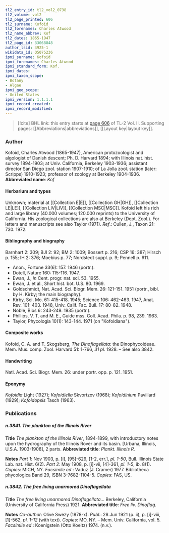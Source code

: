 ```yaml
---
tl2_entry_id: tl2_vol2_0738
tl2_volume: vol2
tl2_page_printed: 606
tl2_surname: Kofoid
tl2_forenames: Charles Atwood
tl2_name_abbrev: Kof
tl2_dates: 1865-1947
tl2_page_id: 33068848
author_lsid: 4925-1
wikidata_id: Q5075236
ipni_surname: Kofoid
ipni_forenames: Charles Atwood
ipni_standard_form: Kof.
ipni_dates: 
ipni_taxon_scope: 
- Botany
- Algae
ipni_geo_scope: 
- United States
ipni_version: 1.1.1.1
ipni_record_created: 
ipni_record_modified:
---
```



> [!cite] BHL link: this entry starts at [page 606](https://www.biodiversitylibrary.org/page/33068848) of TL-2 Vol. II.
> Supporting pages: [[Abbreviations|abbreviations]], [[Layout key|layout key]].

### Author

Kofoid, Charles Atwood (1865-1947), American protozoologist and algologist of Danish descent; Ph. D. Harvard 1894; with Illinois nat. hist. survey 1894-1903; at Univ. California, Berkeley 1903-1936; assistant director San Diego zool. station 1907-1910; of La Jolla zool. station (later: Scripps) 1910-1923; professor of zoology at Berkeley 1904-1936. 
**Abbreviated name**: *Kof*

#### Herbarium and types

Unknown; material at [[Collection E|E]], [[Collection GH|GH]], [[Collection LE|LE]], [[Collection LIV|LIV]], [[Collection MSC|MSC]]. Kofoid left his rich and large library (40.000 volumes; 120.000 reprints) to the University of California. His zoological collections are also at Berkeley (Dept. Zool.). For letters and manuscripts see also Taylor (1971).
*Ref*.: Cullen, J., Taxon 21: 730. 1972.

#### Bibliography and biography

Barnhart 2: 309; BJI 2: 92; BM 2: 1009; Bossert p. 216; CSP 16: 387; Hirsch p. 155; IH 2: 376; Moebius p. 77; Nordstedt suppl. p. 9; Pennell p. 611.
- Anon., Fortune 33(6): 157. 1946 (portr.).
- Dotell, Nature 160: 115-116. 1947.
- Ewan, J., *in* Cent. progr. nat. sci. 53. 1955.
- Ewan, J. et al., Short hist. bot. U.S. 80. 1969.
- Goldschmidt, Nat. Acad. Sci. Biogr. Mem. 26: 121-151. 1951 (portr., bibl. by H. Kirby; the main biography).
- Kirby, Sci. Mo. 61: 415-418. 1945; Science 106: 462-463. 1947, Anat. Rev. 101: 403. 1948, Univ. Calif. Fac. Bull. 17: 80-82. 1948.
- Noble, Bios 6: 243-249. 1935 (portr.).
- Phillips, V. T. and M. E., Guide mss. Coll. Acad. Phila. p. 98, 239. 1963.
- Taylor, Phycologia 10(1): 143-144. 1971 (on "Kofoidiana").

#### Composite works

Kofoid, C. A. and T. Skogsberg, *The Dinoflagellata*: the Dinophycoideae. Mem. Mus. comp. Zool. Harvard 51: 1-766, *31 pl*. 1928. – See also 3842.

#### Handwriting

Natl. Acad. Sci. Biogr. Mem. 26: under portr. opp. p. 121. 1951.

#### Eponymy

*Kofoidia* Light (1927); *Kofoidiella* Skvortzov (1968); *Kofoidinium* Pavillard (1929); *Kofoidopsis* Tasch (1963).

### Publications

##### n.3841. The plankton of the Illinois River

**Title**
*The plankton of the Illinois River*, 1894-1899, with introductory notes upon the hydrography of the Illinois Rover and its basin. \[Urbana, Illinois, U.S.A. 1903-1908\], 2 parts.
**Abbreviated title**: *Plankt. Illinois R.*

**Notes**
*Part 1*: Nov 1903, p. \[i\], \[95\]-629, \[1-2, err.\], *pl. 1-50*, Bull. Illinois State Lab. nat. Hist. 6(2).
*Part 2*: May 1908, p. \[i\]-vii, \[4\]-361, *pl. 1-5*, ib. 8(1).
*Copies*: MICH, NY.
*Facsimile ed*.: Vaduz (J. Cramer) 1977. Bibliotheca phycologica Band 29, ISBN 3-7682-1104-5. *Copies*: FAS, US.

##### n.3842. The free living unarmored Dinoflagellata

**Title**
*The free living unarmored Dinoflagellata*... Berkeley, California (University of California Press) 1921.
**Abbreviated title**: *Free liv. Dinoflag.*

**Notes**
*Co-author*: Olive Swezy (1878-x).
*Publ*.: 28 Jun 1921 (p. ii), p. \[i\]-viii, \[1\]-562, *pl. 1-12* (with text). *Copies*: MO, NY. – Mem. Univ. California, vol. 5.
*Facsimile ed*.: Koenigstein (Otto Koeltz) 1974. (n.v.).

